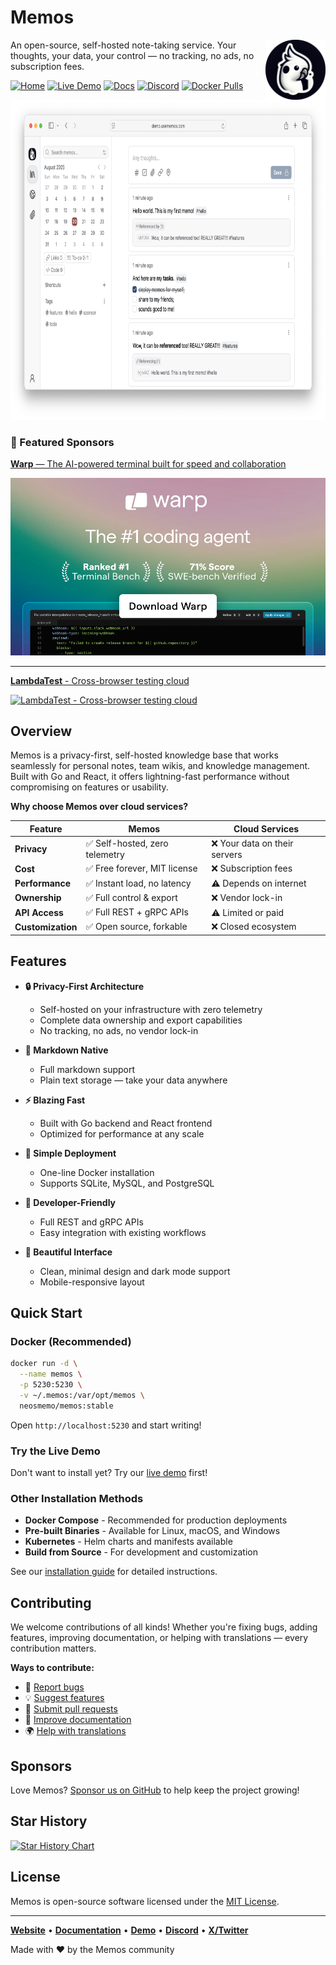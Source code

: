 # Memos

<img align="right" height="96px" src="https://raw.githubusercontent.com/usememos/.github/refs/heads/main/assets/logo-rounded.png" alt="Memos" />

An open-source, self-hosted note-taking service. Your thoughts, your data, your control — no tracking, no ads, no subscription fees.

[![Home](https://img.shields.io/badge/🏠-usememos.com-blue?style=flat-square)](https://www.usememos.com)
[![Live Demo](https://img.shields.io/badge/✨-Try%20Demo-orange?style=flat-square)](https://demo.usememos.com/)
[![Docs](https://img.shields.io/badge/📚-Documentation-green?style=flat-square)](https://www.usememos.com/docs)
[![Discord](https://img.shields.io/badge/💬-Discord-5865f2?style=flat-square&logo=discord&logoColor=white)](https://discord.gg/tfPJa4UmAv)
[![Docker Pulls](https://img.shields.io/docker/pulls/neosmemo/memos?style=flat-square&logo=docker)](https://hub.docker.com/r/neosmemo/memos)

<img src="https://raw.githubusercontent.com/usememos/.github/refs/heads/main/assets/demo.png" alt="Memos Demo Screenshot" height="512" />

### 💎 Featured Sponsors

[**Warp** — The AI-powered terminal built for speed and collaboration](https://go.warp.dev/memos)

<a href="https://go.warp.dev/memos" target="_blank" rel="noopener">
  <img src="https://raw.githubusercontent.com/warpdotdev/brand-assets/main/Github/Sponsor/Warp-Github-LG-02.png" alt="Warp - The AI-powered terminal built for speed and collaboration" width="512" />
</a>

---

[**LambdaTest** - Cross-browser testing cloud](https://www.lambdatest.com/?utm_source=memos&utm_medium=sponsor)
  
<a href="https://www.lambdatest.com/?utm_source=memos&utm_medium=sponsor" target="_blank" rel="noopener">
  <img src="https://www.lambdatest.com/blue-logo.png" alt="LambdaTest - Cross-browser testing cloud" height="50" />
</a>

## Overview

Memos is a privacy-first, self-hosted knowledge base that works seamlessly for personal notes, team wikis, and knowledge management. Built with Go and React, it offers lightning-fast performance without compromising on features or usability.

**Why choose Memos over cloud services?**

| Feature           | Memos                          | Cloud Services                |
| ----------------- | ------------------------------ | ----------------------------- |
| **Privacy**       | ✅ Self-hosted, zero telemetry | ❌ Your data on their servers |
| **Cost**          | ✅ Free forever, MIT license   | ❌ Subscription fees          |
| **Performance**   | ✅ Instant load, no latency    | ⚠️ Depends on internet        |
| **Ownership**     | ✅ Full control & export       | ❌ Vendor lock-in             |
| **API Access**    | ✅ Full REST + gRPC APIs       | ⚠️ Limited or paid            |
| **Customization** | ✅ Open source, forkable       | ❌ Closed ecosystem           |

## Features

- **🔒 Privacy-First Architecture**

  - Self-hosted on your infrastructure with zero telemetry
  - Complete data ownership and export capabilities
  - No tracking, no ads, no vendor lock-in

- **📝 Markdown Native**

  - Full markdown support
  - Plain text storage — take your data anywhere

- **⚡ Blazing Fast**

  - Built with Go backend and React frontend
  - Optimized for performance at any scale

- **🐳 Simple Deployment**

  - One-line Docker installation
  - Supports SQLite, MySQL, and PostgreSQL

- **🔗 Developer-Friendly**

  - Full REST and gRPC APIs
  - Easy integration with existing workflows

- **🎨 Beautiful Interface**
  - Clean, minimal design and dark mode support
  - Mobile-responsive layout

## Quick Start

### Docker (Recommended)

```bash
docker run -d \
  --name memos \
  -p 5230:5230 \
  -v ~/.memos:/var/opt/memos \
  neosmemo/memos:stable
```

Open `http://localhost:5230` and start writing!

### Try the Live Demo

Don't want to install yet? Try our [live demo](https://demo.usememos.com/) first!

### Other Installation Methods

- **Docker Compose** - Recommended for production deployments
- **Pre-built Binaries** - Available for Linux, macOS, and Windows
- **Kubernetes** - Helm charts and manifests available
- **Build from Source** - For development and customization

See our [installation guide](https://www.usememos.com/docs/installation) for detailed instructions.

## Contributing

We welcome contributions of all kinds! Whether you're fixing bugs, adding features, improving documentation, or helping with translations — every contribution matters.

**Ways to contribute:**

- 🐛 [Report bugs](https://github.com/usememos/memos/issues/new?template=bug_report.md)
- 💡 [Suggest features](https://github.com/usememos/memos/issues/new?template=feature_request.md)
- 🔧 [Submit pull requests](https://github.com/usememos/memos/pulls)
- 📖 [Improve documentation](https://github.com/usememos/memos/tree/main/docs)
- 🌍 [Help with translations](https://github.com/usememos/memos/tree/main/web/src/locales)

## Sponsors

Love Memos? [Sponsor us on GitHub](https://github.com/sponsors/usememos) to help keep the project growing!

## Star History

[![Star History Chart](https://api.star-history.com/svg?repos=usememos/memos&type=Date)](https://star-history.com/#usememos/memos&Date)

## License

Memos is open-source software licensed under the [MIT License](LICENSE).

---

**[Website](https://www.usememos.com)** • **[Documentation](https://www.usememos.com/docs)** • **[Demo](https://demo.usememos.com/)** • **[Discord](https://discord.gg/tfPJa4UmAv)** • **[X/Twitter](https://x.com/usememos)**

Made with ❤️ by the Memos community
